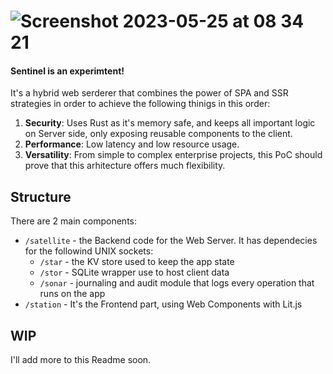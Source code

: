 # ![Screenshot 2023-05-25 at 08 34 21](https://github.com/vimarrow/sentinel/assets/43005064/58281bfa-af12-43bd-b1f8-5330afaf64c1)

#### Sentinel is an experimtent!

It's a hybrid web serderer that combines the power of SPA and SSR strategies in order to achieve the following thinigs in this order:
1. **Security**: Uses Rust as it's memory safe, and keeps all important logic on Server side, only exposing reusable components to the client.
2. **Performance**: Low latency and low resource usage.
3. **Versatility**: From simple to complex enterprise projects, this PoC should prove that this arhitecture offers much flexibility.

## Structure
There are 2 main components:
* `/satellite` - the Backend code for the Web Server. It has dependecies for the followind UNIX sockets:
  - `/star` -  the KV store used to keep the app state
  - `/stor` - SQLite wrapper use to host client data
  - `/sonar` - journaling and audit module that logs every operation that runs on the app
* `/station` - It's the Frontend part, using Web Components with Lit.js

## WIP
I'll add more to this Readme soon.

